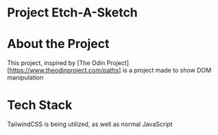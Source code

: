 # Project Etch-A-Sketch

# About the Project
This  project, inspired by [The Odin Project][https://www.theodinproject.com/paths] is a project made to show DOM manipulation

# Tech Stack
TailwindCSS is being utilized, as well as normal JavaScript
